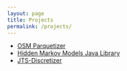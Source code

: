 ```yaml
---
layout: page
title: Projects
permalink: /projects/
---
```



- [OSM Parquetizer](https://github.com/adrianulbona/osm-parquetizer)
- [Hidden Markov Models Java Library](https://github.com/adrianulbona/hmm)
- [JTS-Discretizer](https://github.com/adrianulbona/jts-discretizer)
